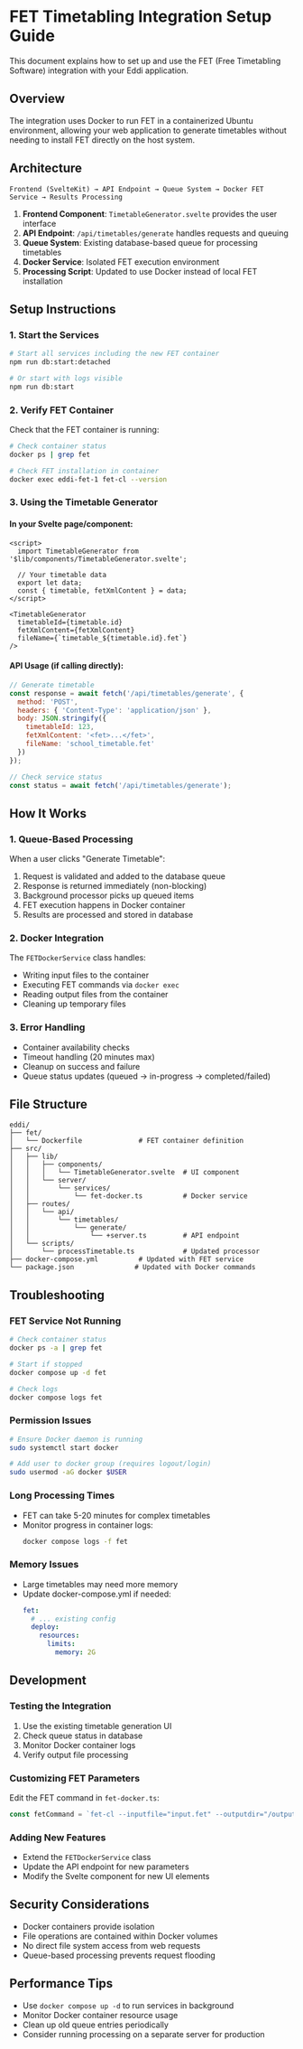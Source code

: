 # FET Timetabling Integration Setup Guide

This document explains how to set up and use the FET (Free Timetabling Software) integration with your Eddi application.

## Overview

The integration uses Docker to run FET in a containerized Ubuntu environment, allowing your web application to generate timetables without needing to install FET directly on the host system.

## Architecture

```
Frontend (SvelteKit) → API Endpoint → Queue System → Docker FET Service → Results Processing
```

1. **Frontend Component**: `TimetableGenerator.svelte` provides the user interface
2. **API Endpoint**: `/api/timetables/generate` handles requests and queuing
3. **Queue System**: Existing database-based queue for processing timetables
4. **Docker Service**: Isolated FET execution environment
5. **Processing Script**: Updated to use Docker instead of local FET installation

## Setup Instructions

### 1. Start the Services

```bash
# Start all services including the new FET container
npm run db:start:detached

# Or start with logs visible
npm run db:start
```

### 2. Verify FET Container

Check that the FET container is running:

```bash
# Check container status
docker ps | grep fet

# Check FET installation in container
docker exec eddi-fet-1 fet-cl --version
```

### 3. Using the Timetable Generator

#### In your Svelte page/component:

```svelte
<script>
  import TimetableGenerator from '$lib/components/TimetableGenerator.svelte';
  
  // Your timetable data
  export let data;
  const { timetable, fetXmlContent } = data;
</script>

<TimetableGenerator 
  timetableId={timetable.id} 
  fetXmlContent={fetXmlContent} 
  fileName={`timetable_${timetable.id}.fet`}
/>
```

#### API Usage (if calling directly):

```javascript
// Generate timetable
const response = await fetch('/api/timetables/generate', {
  method: 'POST',
  headers: { 'Content-Type': 'application/json' },
  body: JSON.stringify({
    timetableId: 123,
    fetXmlContent: '<fet>...</fet>',
    fileName: 'school_timetable.fet'
  })
});

// Check service status
const status = await fetch('/api/timetables/generate');
```

## How It Works

### 1. Queue-Based Processing

When a user clicks "Generate Timetable":
1. Request is validated and added to the database queue
2. Response is returned immediately (non-blocking)
3. Background processor picks up queued items
4. FET execution happens in Docker container
5. Results are processed and stored in database

### 2. Docker Integration

The `FETDockerService` class handles:
- Writing input files to the container
- Executing FET commands via `docker exec`
- Reading output files from the container
- Cleaning up temporary files

### 3. Error Handling

- Container availability checks
- Timeout handling (20 minutes max)
- Cleanup on success and failure
- Queue status updates (queued → in-progress → completed/failed)

## File Structure

```
eddi/
├── fet/
│   └── Dockerfile              # FET container definition
├── src/
│   ├── lib/
│   │   ├── components/
│   │   │   └── TimetableGenerator.svelte  # UI component
│   │   └── server/
│   │       └── services/
│   │           └── fet-docker.ts          # Docker service
│   ├── routes/
│   │   └── api/
│   │       └── timetables/
│   │           └── generate/
│   │               └── +server.ts         # API endpoint
│   └── scripts/
│       └── processTimetable.ts            # Updated processor
├── docker-compose.yml          # Updated with FET service
└── package.json               # Updated with Docker commands
```

## Troubleshooting

### FET Service Not Running

```bash
# Check container status
docker ps -a | grep fet

# Start if stopped
docker compose up -d fet

# Check logs
docker compose logs fet
```

### Permission Issues

```bash
# Ensure Docker daemon is running
sudo systemctl start docker

# Add user to docker group (requires logout/login)
sudo usermod -aG docker $USER
```

### Long Processing Times

- FET can take 5-20 minutes for complex timetables
- Monitor progress in container logs:
  ```bash
  docker compose logs -f fet
  ```

### Memory Issues

- Large timetables may need more memory
- Update docker-compose.yml if needed:
  ```yaml
  fet:
    # ... existing config
    deploy:
      resources:
        limits:
          memory: 2G
  ```

## Development

### Testing the Integration

1. Use the existing timetable generation UI
2. Check queue status in database
3. Monitor Docker container logs
4. Verify output file processing

### Customizing FET Parameters

Edit the FET command in `fet-docker.ts`:

```typescript
const fetCommand = `fet-cl --inputfile="input.fet" --outputdir="/output" --htmllevel=7 --timelimitminutes=20`;
```

### Adding New Features

- Extend the `FETDockerService` class
- Update the API endpoint for new parameters  
- Modify the Svelte component for new UI elements

## Security Considerations

- Docker containers provide isolation
- File operations are contained within Docker volumes
- No direct file system access from web requests
- Queue-based processing prevents request flooding

## Performance Tips

- Use `docker compose up -d` to run services in background
- Monitor Docker container resource usage
- Clean up old queue entries periodically
- Consider running processing on a separate server for production